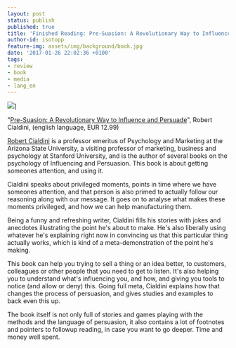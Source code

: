 ```yaml
---
layout: post
status: publish
published: true
title: 'Finished Reading: Pre-Suasion: A Revolutionary Way to Influence and Persuade'
author-id: isotopp
feature-img: assets/img/background/book.jpg
date: '2017-01-26 22:02:36 +0100'
tags:
- review
- book
- media
- lang_en
---
```


![](/uploads/2017/01/Bildschirmfoto-2017-01-26-um-21.50.01.png)]

"[Pre-Suasion: A Revolutionary Way to Influence and Persuade](https://www.amazon.de/Pre-Suasion-Revolutionary-Way-Influence-Persuade-ebook/dp/B01A6DJD7Q)",
Robert Cialdini, (english language, EUR 12.99)

[Robert Cialdini](https://en.wikipedia.org/wiki/Robert_Cialdini) is a
professor emeritus of Psychology and Marketing at the Arizona State
University, a visiting professor of marketing, business and psychology at
Stanford University, and is the author of several books on the psychology of
Influencing and Persuasion. This book is about getting someones attention,
and using it.

Cialdini speaks about privileged moments, points in time where we have
someones attention, and that person is also primed to actually follow our
reasoning along with our message. It goes on to analyse what makes these
moments privileged, and how we can help manufacturing them.

Being a funny and refreshing writer, Cialdini fills his stories with jokes
and anecdotes illustrating the point he's about to make. He's also liberally
using whatever he's explaining right now in convincing us that this
particular thing actually works, which is kind of a meta-demonstration of
the point he's making.

This book can help you trying to sell a thing or an idea better, to
customers, colleagues or other people that you need to get to listen. It's
also helping you to understand what's influencing you, and how, and giving
you tools to notice (and allow or deny) this. Going full meta, Cialdini
explains how that changes the process of persuasion, and gives studies and
examples to back even this up.

The book itself is not only full of stories and games playing with the
methods and the language of persuasion, it also contains a lot of footnotes
and pointers to followup reading, in case you want to go deeper. Time and
money well spent.
